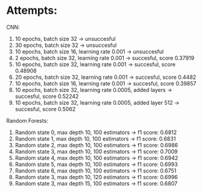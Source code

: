 # Attempts:

CNN:
1. 10 epochs, batch size 32 -> unsuccesful
2. 30 epochs, batch size 32 -> unsuccesful
3. 10 epochs, batch size 16, learning rate 0.001 -> unsuccesful
4. 2 epochs, batch size 32, learning rate 0.001 -> succesful, score 0.37919
5. 10 epochs, batch size 32, learning rate 0.001 -> succesful, score 0.48908
6. 20 epochs, batch size 32, learning rate 0.001 -> succesful, score 0.4482
7. 10 epochs, batch size 16, learning rate 0.001 -> succesful, score 0.39857
8. 10 epochs, batch size 32, learning rate 0.0005, added layers -> succesful, score 0.52242
9. 10 epochs, batch size 32, learning rate 0.0005, added layer 512 -> succesful, score 0.5062

Random Forests:
1. Random state 0, max depth 10, 100 estimators -> f1 score: 0.6812
2. Random state 1, max depth 10, 100 estimators -> f1 score: 0.6831
3. Random state 2, max depth 10, 100 estimators -> f1 score: 0.6986
4. Random state 3, max depth 10, 100 estimators -> f1 score: 0.7009
5. Random state 4, max depth 10, 100 estimators -> f1 score: 0.6942
6. Random state 5, max depth 10, 100 estimators -> f1 score: 0.6993
7. Random state 6, max depth 10, 100 estimators -> f1 score: 0.6751
8. Random state 3, max depth 10, 120 estimators -> f1 score: 0.6996
9. Random state 3, max depth 15, 100 estimators -> f1 score: 0.6807
